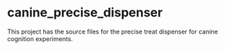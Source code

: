 # canine_precise_dispenser
This project has the source files for the precise treat dispenser for canine cognition experiments.  
